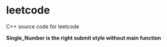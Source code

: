 leetcode
========

C++ source code for leetcode

**Single_Number is the right submit style without main function**

